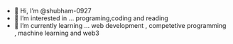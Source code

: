 

- 👋 Hi, I’m @shubham-0927
- 👀 I’m interested in ... programing,coding and reading
- 🌱 I’m currently learning ... web development , competetive programming , machine learning and web3 




<!---
shubham-0927/shubham-0927 is a ✨ special ✨ repository because its `README.md` (this file) appears on your GitHub profile.
You can click the Preview link to take a look at your changes.
--->
